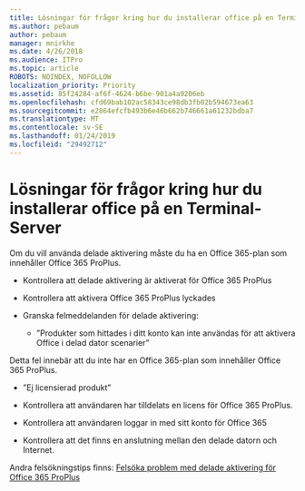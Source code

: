 ```yaml
---
title: Lösningar för frågor kring hur du installerar office på en Terminal-Server
ms.author: pebaum
author: pebaum
manager: mnirkhe
ms.date: 4/26/2018
ms.audience: ITPro
ms.topic: article
ROBOTS: NOINDEX, NOFOLLOW
localization_priority: Priority
ms.assetid: 85f24284-af6f-4624-b6be-901a4a9206eb
ms.openlocfilehash: cfd69bab102ac58343ce98db3fb02b594673ea63
ms.sourcegitcommit: e2864efcfb493b6e46b662b746661a61232bdba7
ms.translationtype: MT
ms.contentlocale: sv-SE
ms.lasthandoff: 01/24/2019
ms.locfileid: "29492712"
---
```

# <a name="solutions-for-issues-around-installing-office-on-a-terminal-server"></a>Lösningar för frågor kring hur du installerar office på en Terminal-Server

Om du vill använda delade aktivering måste du ha en Office 365-plan som innehåller Office 365 ProPlus.
  
- Kontrollera att delade aktivering är aktiverat för Office 365 ProPlus
    
- Kontrollera att aktivera Office 365 ProPlus lyckades
    
- Granska felmeddelanden för delade aktivering:
    
  - ”Produkter som hittades i ditt konto kan inte användas för att aktivera Office i delad dator scenarier”
  
Detta fel innebär att du inte har en Office 365-plan som innehåller Office 365 ProPlus.
    
  - ”Ej licensierad produkt”
    
  - Kontrollera att användaren har tilldelats en licens för Office 365 ProPlus.
    
  - Kontrollera att användaren loggar in med sitt konto för Office 365
    
  - Kontrollera att det finns en anslutning mellan den delade datorn och Internet.
    
Andra felsökningstips finns: [Felsöka problem med delade aktivering för Office 365 ProPlus](https://docs.microsoft.com/DeployOffice/troubleshoot-issues-with-shared-computer-activation-for-office-365-proplus)
  

